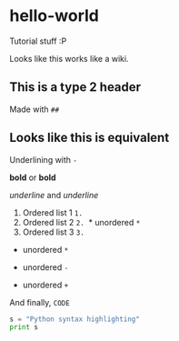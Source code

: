 # hello-world
Tutorial stuff :P

Looks like this works like a wiki.

## This is a type 2 header
Made with `##`

Looks like this is equivalent
-----------------------------
Underlining with `-`

**bold** or __bold__

*underline* and _underline_

1. Ordered list 1 `1.`
2. Ordered list 2 `2.`
  * unordered `*`
3. Ordered list 3 `3.`

* unordered `*`
- unordered `-`
+ unordered `+`


And  finally, `CODE`
```python
s = "Python syntax highlighting"
print s
```
